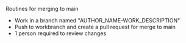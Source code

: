 Routines for merging to main  
  - Work in a branch named "AUTHOR_NAME-WORK_DESCRIPTION"  
  - Push to workbranch and create a pull request for merge to main  
  - 1 person required to review changes  
  
 
